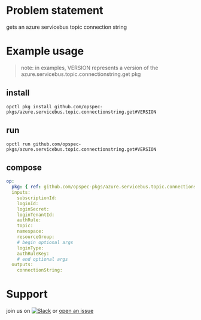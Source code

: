 # Problem statement
gets an azure servicebus topic connection string

# Example usage

> note: in examples, VERSION represents a version of the azure.servicebus.topic.connectionstring.get pkg

## install

```shell
opctl pkg install github.com/opspec-pkgs/azure.servicebus.topic.connectionstring.get#VERSION
```

## run

```
opctl run github.com/opspec-pkgs/azure.servicebus.topic.connectionstring.get#VERSION
```

## compose

```yaml
op:
  pkg: { ref: github.com/opspec-pkgs/azure.servicebus.topic.connectionstring.get#VERSION }
  inputs: 
    subscriptionId:
    loginId:
    loginSecret:
    loginTenantId:
    authRule:
    topic:
    namespace:
    resourceGroup:
    # begin optional args
    loginType:
    authRuleKey:
    # end optional args
  outputs:
    connectionString:
```

# Support

join us on [![Slack](https://opspec-slackin.herokuapp.com/badge.svg)](https://opspec-slackin.herokuapp.com/)
or [open an issue](https://github.com/opspec-pkgs/azure.servicebus.topic.connectionstring.get/issues)
